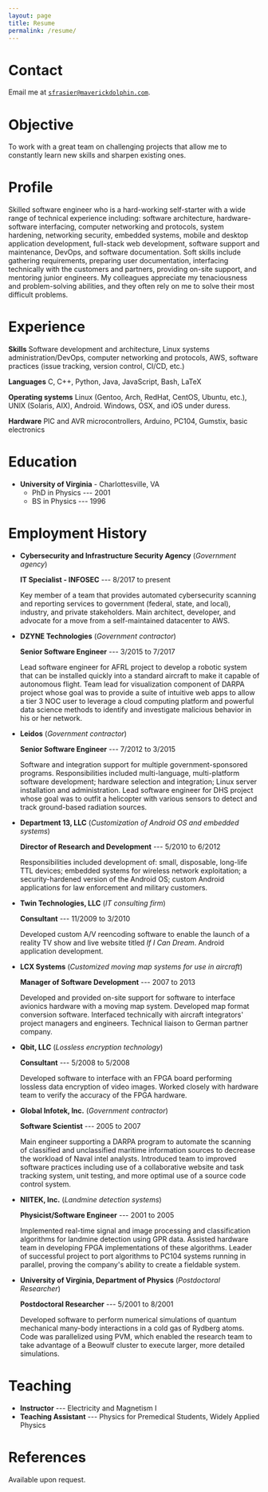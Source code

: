 ```yaml
---
layout: page
title: Resume
permalink: /resume/
---
```


# Contact #

Email me at
[`sfrasier@maverickdolphin.com`](mailto:sfrasier@maverickdolphin.com).

# Objective #

To work with a great team on challenging projects that allow me to
constantly learn new skills and sharpen existing ones.

# Profile #

Skilled software engineer who is a hard-working self-starter with a
wide range of technical experience including: software architecture,
hardware-software interfacing, computer networking and protocols,
system hardening, networking security, embedded systems, mobile and
desktop application development, full-stack web development, software
support and maintenance, DevOps, and software documentation.  Soft
skills include gathering requirements, preparing user documentation,
interfacing technically with the customers and partners, providing
on-site support, and mentoring junior engineers.  My colleagues
appreciate my tenaciousness and problem-solving abilities, and they
often rely on me to solve their most difficult problems.

# Experience #

**Skills** Software development and architecture, Linux systems
administration/DevOps, computer networking and protocols, AWS,
software practices (issue tracking, version control, CI/CD, etc.)

**Languages** C, C++, Python, Java, JavaScript, Bash, LaTeX

**Operating systems** Linux (Gentoo, Arch, RedHat, CentOS, Ubuntu,
etc.), UNIX (Solaris, AIX), Android.  Windows, OSX, and iOS under
duress.

**Hardware** PIC and AVR microcontrollers, Arduino, PC104, Gumstix,
basic electronics

# Education #

* **University of Virginia** - Charlottesville, VA
  * PhD in Physics --- 2001
  * BS in Physics --- 1996

# Employment History #

* **Cybersecurity and Infrastructure Security Agency** (*Government
  agency*)

  **IT Specialist - INFOSEC** --- 8/2017 to present
  
  Key member of a team that provides automated cybersecurity scanning
  and reporting services to government (federal, state, and local),
  industry, and private stakeholders.  Main architect, developer, and
  advocate for a move from a self-maintained datacenter to AWS.
* **DZYNE Technologies** (*Government contractor*)

  **Senior Software Engineer** --- 3/2015 to 7/2017

  Lead software engineer for AFRL project to develop a robotic system
  that can be installed quickly into a standard aircraft to make it
  capable of autonomous flight.  Team lead for visualization component
  of DARPA project whose goal was to provide a suite of intuitive web
  apps to allow a tier 3 NOC user to leverage a cloud computing
  platform and powerful data science methods to identify and
  investigate malicious behavior in his or her network.
* **Leidos** (*Government contractor*)

  **Senior Software Engineer** --- 7/2012 to 3/2015

  Software and integration support for multiple government-sponsored
  programs.  Responsibilities included multi-language, multi-platform
  software development; hardware selection and integration; Linux
  server installation and administration.  Lead software engineer for
  DHS project whose goal was to outfit a helicopter with various
  sensors to detect and track ground-based radiation sources.
* **Department 13, LLC** (*Customization of Android OS and embedded
  systems*)
  
  **Director of Research and Development** --- 5/2010 to 6/2012

  Responsibilities included development of: small, disposable,
  long-life TTL devices; embedded systems for wireless network
  exploitation; a security-hardened version of the Android OS; custom
  Android applications for law enforcement and military customers.
* **Twin Technologies, LLC** (*IT consulting firm*)

  **Consultant** --- 11/2009 to 3/2010

  Developed custom A/V reencoding software to enable the launch of a
  reality TV show and live website titled *If I Can Dream*.  Android
  application development.
* **LCX Systems** (*Customized moving map systems for use in
  aircraft*)
  
  **Manager of Software Development** --- 2007 to 2013

  Developed and provided on-site support for software to interface
  avionics hardware with a moving map system.  Developed map format
  conversion software.  Interfaced technically with aircraft
  integrators' project managers and engineers.  Technical liaison to
  German partner company.
* **Qbit, LLC** (*Lossless encryption technology*)

  **Consultant** --- 5/2008 to 5/2008

  Developed software to interface with an FPGA board performing
  lossless data encryption of video images.  Worked closely with
  hardware team to verify the accuracy of the FPGA hardware.
* **Global Infotek, Inc.** (*Government contractor*)

  **Software Scientist** --- 2005 to 2007

  Main engineer supporting a DARPA program to automate the scanning of
  classified and unclassified maritime information sources to decrease
  the workload of Naval intel analysts.  Introduced team to improved
  software practices including use of a collaborative website and task
  tracking system, unit testing, and more optimal use of a source code
  control system.
* **NIITEK, Inc.** (*Landmine detection systems*)

  **Physicist/Software Engineer** --- 2001 to 2005

  Implemented real-time signal and image processing and classification
  algorithms for landmine detection using GPR data.  Assisted hardware
  team in developing FPGA implementations of these algorithms.  Leader
  of successful project to port algorithms to PC104 systems running in
  parallel, proving the company's ability to create a fieldable
  system.
* **University of Virginia, Department of Physics** (*Postdoctoral
    Researcher*)
    
  **Postdoctoral Researcher** --- 5/2001 to 8/2001

  Developed software to perform numerical simulations of quantum
  mechanical many-body interactions in a cold gas of Rydberg atoms.
  Code was parallelized using PVM, which enabled the research team to
  take advantage of a Beowulf cluster to execute larger, more detailed
  simulations.

# Teaching #

* **Instructor** --- Electricity and Magnetism I
* **Teaching Assistant** --- Physics for Premedical Students, Widely
  Applied Physics
  
# References #

Available upon request.

